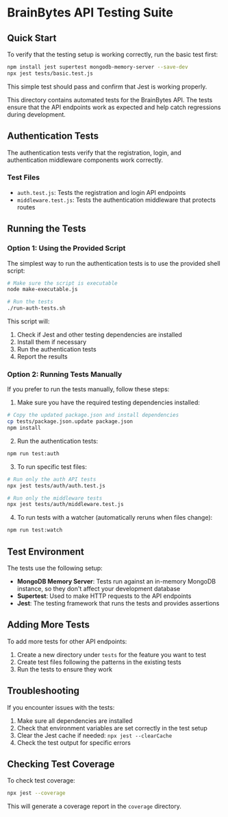 # BrainBytes API Testing Suite

## Quick Start

To verify that the testing setup is working correctly, run the basic test first:

```bash
npm install jest supertest mongodb-memory-server --save-dev
npx jest tests/basic.test.js
```

This simple test should pass and confirm that Jest is working properly.

This directory contains automated tests for the BrainBytes API. The tests ensure that the API endpoints work as expected and help catch regressions during development.

## Authentication Tests

The authentication tests verify that the registration, login, and authentication middleware components work correctly.

### Test Files

- `auth.test.js`: Tests the registration and login API endpoints
- `middleware.test.js`: Tests the authentication middleware that protects routes

## Running the Tests

### Option 1: Using the Provided Script

The simplest way to run the authentication tests is to use the provided shell script:

```bash
# Make sure the script is executable
node make-executable.js

# Run the tests
./run-auth-tests.sh
```

This script will:

1. Check if Jest and other testing dependencies are installed
2. Install them if necessary
3. Run the authentication tests
4. Report the results

### Option 2: Running Tests Manually

If you prefer to run the tests manually, follow these steps:

1. Make sure you have the required testing dependencies installed:

```bash
# Copy the updated package.json and install dependencies
cp tests/package.json.update package.json
npm install
```

2. Run the authentication tests:

```bash
npm run test:auth
```

3. To run specific test files:

```bash
# Run only the auth API tests
npx jest tests/auth/auth.test.js

# Run only the middleware tests
npx jest tests/auth/middleware.test.js
```

4. To run tests with a watcher (automatically reruns when files change):

```bash
npm run test:watch
```

## Test Environment

The tests use the following setup:

- **MongoDB Memory Server**: Tests run against an in-memory MongoDB instance, so they don't affect your development database
- **Supertest**: Used to make HTTP requests to the API endpoints
- **Jest**: The testing framework that runs the tests and provides assertions

## Adding More Tests

To add more tests for other API endpoints:

1. Create a new directory under `tests` for the feature you want to test
2. Create test files following the patterns in the existing tests
3. Run the tests to ensure they work

## Troubleshooting

If you encounter issues with the tests:

1. Make sure all dependencies are installed
2. Check that environment variables are set correctly in the test setup
3. Clear the Jest cache if needed: `npx jest --clearCache`
4. Check the test output for specific errors

## Checking Test Coverage

To check test coverage:

```bash
npx jest --coverage
```

This will generate a coverage report in the `coverage` directory.
